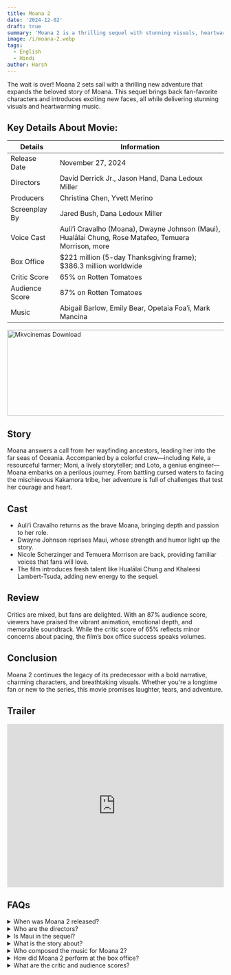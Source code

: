 ```yaml
---
title: Moana 2
date: '2024-12-02'
draft: true
summary: 'Moana 2 is a thrilling sequel with stunning visuals, heartwarming music, and a bold new adventure.'
image: /i/moana-2.webp
tags:
  - English
  - Hindi
author: Harsh
---
```


The wait is over! Moana 2 sets sail with a thrilling new adventure that expands the beloved story of Moana. This sequel brings back fan-favorite characters and introduces exciting new faces, all while delivering stunning visuals and heartwarming music.

## Key Details About Movie:

| **Details**    | **Information**                                                                                      |
| -------------- | ---------------------------------------------------------------------------------------------------- |
| Release Date   | November 27, 2024                                                                                    |
| Directors      | David Derrick Jr., Jason Hand, Dana Ledoux Miller                                                    |
| Producers      | Christina Chen, Yvett Merino                                                                         |
| Screenplay By  | Jared Bush, Dana Ledoux Miller                                                                       |
| Voice Cast     | Auli’i Cravalho (Moana), Dwayne Johnson (Maui), Hualālai Chung, Rose Matafeo, Temuera Morrison, more |
| Box Office     | $221 million (5-day Thanksgiving frame); $386.3 million worldwide                                    |
| Critic Score   | 65% on Rotten Tomatoes                                                                               |
| Audience Score | 87% on Rotten Tomatoes                                                                               |
| Music          | Abigail Barlow, Emily Bear, Opetaia Foa’i, Mark Mancina                                              |

<a href="https://mkvcinemas.buzz/bookmarks-list">
  <img src="/mkvcinemas-btn.webp" alt="Mkvcinemas Download" width="600" height="200" loading="lazy">
</a>

## Story

Moana answers a call from her wayfinding ancestors, leading her into the far seas of Oceania. Accompanied by a colorful crew—including Kele, a resourceful farmer; Moni, a lively storyteller; and Loto, a genius engineer—Moana embarks on a perilous journey. From battling cursed waters to facing the mischievous Kakamora tribe, her adventure is full of challenges that test her courage and heart.

## Cast

- Auli’i Cravalho returns as the brave Moana, bringing depth and passion to her role.
- Dwayne Johnson reprises Maui, whose strength and humor light up the story.
- Nicole Scherzinger and Temuera Morrison are back, providing familiar voices that fans will love.
- The film introduces fresh talent like Hualālai Chung and Khaleesi Lambert-Tsuda, adding new energy to the sequel.

## Review

Critics are mixed, but fans are delighted. With an 87% audience score, viewers have praised the vibrant animation, emotional depth, and memorable soundtrack. While the critic score of 65% reflects minor concerns about pacing, the film’s box office success speaks volumes.

## Conclusion

Moana 2 continues the legacy of its predecessor with a bold narrative, charming characters, and breathtaking visuals. Whether you're a longtime fan or new to the series, this movie promises laughter, tears, and adventure.

## Trailer

<iframe width="100%" height="380" src="https://www.youtube.com/embed/121nm4_JfvA" title={title} frameborder="0" allow="accelerometer; autoplay; clipboard-write; encrypted-media; gyroscope; picture-in-picture; web-share" referrerpolicy="strict-origin-when-cross-origin" allowfullscreen loading="lazy"></iframe>

## FAQs

<details>
  <summary>When was Moana 2 released?</summary>
  <p>November 27, 2024.</p>
</details>

<details>
  <summary>Who are the directors?</summary>
  <p>David Derrick Jr., Jason Hand, and Dana Ledoux Miller.</p>
</details>

<details>
  <summary>Is Maui in the sequel?</summary>
  <p>Yes, Dwayne Johnson reprises his role as Maui.</p>
</details>

<details>
  <summary>What is the story about?</summary>
  <p>Moana embarks on a dangerous voyage to fulfill a call from her ancestors.</p>
</details>

<details>
  <summary>Who composed the music for Moana 2?</summary>
  <p>Abigail Barlow, Emily Bear, Opetaia Foa’i, and Mark Mancina.</p>
</details>

<details>
  <summary>How did Moana 2 perform at the box office?</summary>
  <p>It grossed $221 million during its opening weekend and $386.3 million worldwide.</p>
</details>

<details>
  <summary>What are the critic and audience scores?</summary>
  <p>Critics: 65%, Audience: 87%.</p>
</details>
